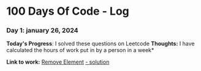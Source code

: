 # 100 Days Of Code - Log

### Day 1: january 26, 2024

**Today's Progress**: I solved these questions on Leetcode
**Thoughts:** I have calculated the hours of work put in by a person in a week* 

**Link to work:** [Remove Element](https://leetcode.com/problems/remove-element/description/?envType=study-plan-v2&envId=top-interview-150) [- solution](https://github.com/RajSharma2604/GFG-DSA-PRACTICE/blob/main/Day3/detectLoopLinkedList.cpp)



